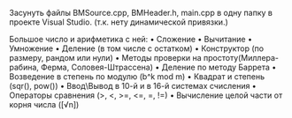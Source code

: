 Засунуть файлы BMSource.cpp, BMHeader.h, main.cpp в одну папку в проекте Visual Studio.
(т.к. нету динамической привязки.)


Большое число и арифметика с ней:
• Сложение
• Вычитание
• Умножение
• Деление (в том числе с остатком)
• Конструктор (по размеру, рандом или нули)
• Методы проверки на простоту(Миллера-рабина, Ферма, Соловея-Штрассена)
• Деление по методу Баррета
• Возведение в степень по модулю (b^k mod m)
• Квадрат и степень (sqr(), pow())
• Ввод\Вывод в 10-й и в 16-й системах счисления 
• Операторы сравнения (>, <, >=, <=, =, !=)
• Вычисление целой части от корня числа ([√n])
